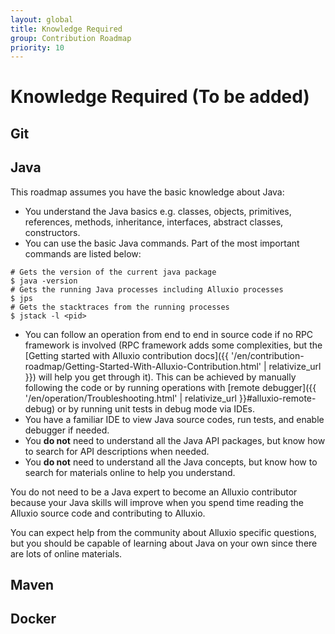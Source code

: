 ```yaml
---
layout: global
title: Knowledge Required
group: Contribution Roadmap
priority: 10
---
```

# Knowledge Required (To be added)

## Git

## Java

This roadmap assumes you have the basic knowledge about Java:
* You understand the Java basics e.g. classes, objects, primitives, references, methods, 
inheritance, interfaces, abstract classes, constructors.
* You can use the basic Java commands. Part of the most important commands are listed below:
```
# Gets the version of the current java package 
$ java -version 
# Gets the running Java processes including Alluxio processes
$ jps
# Gets the stacktraces from the running processes
$ jstack -l <pid>
```
* You can follow an operation from end to end in source code if no RPC framework is involved
(RPC framework adds some complexities, but the
[Getting started with Alluxio contribution docs]({{ '/en/contribution-roadmap/Getting-Started-With-Alluxio-Contribution.html' | relativize_url }})
will help you get through it). 
This can be achieved by manually following the code or by running operations with
[remote debugger]({{ '/en/operation/Troubleshooting.html' | relativize_url }}#alluxio-remote-debug)
or by running unit tests in debug mode via IDEs.
* You have a familiar IDE to view Java source codes, run tests, and enable debugger if needed.
* You **do not** need to understand all the Java API packages, but know how to search for API descriptions when needed.
* You **do not** need to understand all the Java concepts, but know how to search for materials online to help you understand.

You do not need to be a Java expert to become an Alluxio contributor because your Java skills
will improve when you spend time reading the Alluxio source code and contributing to Alluxio.

You can expect help from the community about Alluxio specific questions, but you should be capable of 
learning about Java on your own since there are lots of online materials.

## Maven

## Docker
